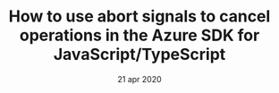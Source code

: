 ---
title: How to use abort signals to cancel operations in the Azure SDK for JavaScript/TypeScript
date: 21 apr 2020
sidebar: releases_sidebar
author_github: bterlson
repository: azure/azure-sdk
---